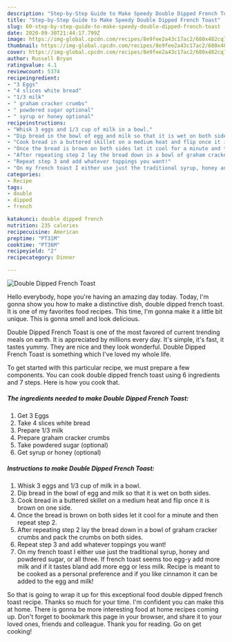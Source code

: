 ```yaml
---
description: "Step-by-Step Guide to Make Speedy Double Dipped French Toast"
title: "Step-by-Step Guide to Make Speedy Double Dipped French Toast"
slug: 60-step-by-step-guide-to-make-speedy-double-dipped-french-toast
date: 2020-09-30T21:44:17.799Z
image: https://img-global.cpcdn.com/recipes/8e9fee2a43c17ac2/680x482cq70/double-dipped-french-toast-recipe-main-photo.jpg
thumbnail: https://img-global.cpcdn.com/recipes/8e9fee2a43c17ac2/680x482cq70/double-dipped-french-toast-recipe-main-photo.jpg
cover: https://img-global.cpcdn.com/recipes/8e9fee2a43c17ac2/680x482cq70/double-dipped-french-toast-recipe-main-photo.jpg
author: Russell Bryan
ratingvalue: 4.1
reviewcount: 5374
recipeingredient:
- "3 Eggs"
- "4 slices white bread"
- "1/3 milk"
- " graham cracker crumbs"
- " powdered sugar optional"
- " syrup or honey optional"
recipeinstructions:
- "Whisk 3 eggs and 1/3 cup of milk in a bowl."
- "Dip bread in the bowl of egg and milk so that it is wet on both sides."
- "Cook bread in a buttered skillet on a medium heat and flip once it is brown on one side."
- "Once the bread is brown on both sides let it cool for a minute and then repeat step 2."
- "After repeating step 2 lay the bread down in a bowl of graham cracker crumbs and pack the crumbs on both sides."
- "Repeat step 3 and add whatever toppings you want!"
- "On my french toast I either use just the traditional syrup, honey and powdered sugar, or all three. If french toast seems too egg-y add more milk and if it tastes bland add more egg or less milk. Recipe is meant to be cooked as a personal preference and if you like cinnamon it can be added to the egg and milk!"
categories:
- Recipe
tags:
- double
- dipped
- french

katakunci: double dipped french 
nutrition: 235 calories
recipecuisine: American
preptime: "PT31M"
cooktime: "PT36M"
recipeyield: "2"
recipecategory: Dinner

---
```



![Double Dipped French Toast](https://img-global.cpcdn.com/recipes/8e9fee2a43c17ac2/680x482cq70/double-dipped-french-toast-recipe-main-photo.jpg)

Hello everybody, hope you're having an amazing day today. Today, I'm gonna show you how to make a distinctive dish, double dipped french toast. It is one of my favorites food recipes. This time, I'm gonna make it a little bit unique. This is gonna smell and look delicious.

Double Dipped French Toast is one of the most favored of current trending meals on earth. It is appreciated by millions every day. It's simple, it's fast, it tastes yummy. They are nice and they look wonderful. Double Dipped French Toast is something which I've loved my whole life.




To get started with this particular recipe, we must prepare a few components. You can cook double dipped french toast using 6 ingredients and 7 steps. Here is how you cook that.

<!--inarticleads1-->

##### The ingredients needed to make Double Dipped French Toast:

1. Get 3 Eggs
1. Take 4 slices white bread
1. Prepare 1/3 milk
1. Prepare  graham cracker crumbs
1. Take  powdered sugar (optional)
1. Get  syrup or honey (optional)




<!--inarticleads2-->

##### Instructions to make Double Dipped French Toast:

1. Whisk 3 eggs and 1/3 cup of milk in a bowl.
1. Dip bread in the bowl of egg and milk so that it is wet on both sides.
1. Cook bread in a buttered skillet on a medium heat and flip once it is brown on one side.
1. Once the bread is brown on both sides let it cool for a minute and then repeat step 2.
1. After repeating step 2 lay the bread down in a bowl of graham cracker crumbs and pack the crumbs on both sides.
1. Repeat step 3 and add whatever toppings you want!
1. On my french toast I either use just the traditional syrup, honey and powdered sugar, or all three. If french toast seems too egg-y add more milk and if it tastes bland add more egg or less milk. Recipe is meant to be cooked as a personal preference and if you like cinnamon it can be added to the egg and milk!




So that is going to wrap it up for this exceptional food double dipped french toast recipe. Thanks so much for your time. I'm confident you can make this at home. There is gonna be more interesting food at home recipes coming up. Don't forget to bookmark this page in your browser, and share it to your loved ones, friends and colleague. Thank you for reading. Go on get cooking!
